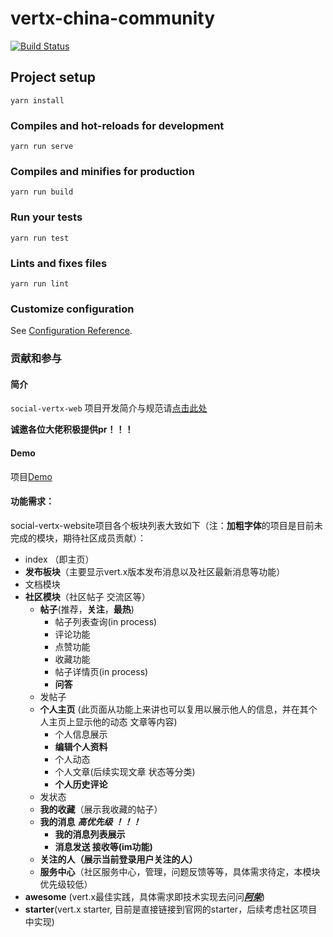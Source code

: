# vertx-china-community

[![Build Status](https://github.com/whitewoodcity/social-vertex-website/workflows/github%20pages/badge.svg)](https://github.com/whitewoodcity/social-vertex-website/actions?query=workflow%3A%22github+pages%22)

## Project setup
```
yarn install
```

### Compiles and hot-reloads for development
```
yarn run serve
```

### Compiles and minifies for production
```
yarn run build
```

### Run your tests
```
yarn run test
```

### Lints and fixes files
```
yarn run lint
```

### Customize configuration
See [Configuration Reference](https://cli.vuejs.org/config/).



### 贡献和参与

#### 简介

`social-vertx-web` 项目开发简介与规范请[点击此处](./docs/develop.md)

**诚邀各位大佬积极提供pr！！！**

#### Demo

项目[Demo](https://whitewoodcity.github.io/social-vertex-website)

#### 功能需求：

social-vertx-website项目各个板块列表大致如下（注：**加粗字体**的项目是目前未完成的模块，期待社区成员贡献）：

+ index （即主页）
+ **发布板块**（主要显示vert.x版本发布消息以及社区最新消息等功能）
+ 文档模块
+ **社区模块**（社区帖子 交流区等）
  + **帖子**(推荐，**关注**，**最热**)
    + 帖子列表查询(in process)
    + 评论功能
    + 点赞功能
    + 收藏功能
    + 帖子详情页(in process)
    + **问答**
  + 发帖子
  + **个人主页** (此页面从功能上来讲也可以复用以展示他人的信息，并在其个人主页上显示他的动态 文章等内容)
    + 个人信息展示
    + **编辑个人资料**
    + 个人动态
    + 个人文章(后续实现文章 状态等分类)
    + **个人历史评论**
  + 发状态
  + **我的收藏**（展示我收藏的帖子）
  + **我的消息** ***高优先级 ！！！***
    + **我的消息列表展示**
    + **消息发送 接收等(im功能)**
  + **关注的人（展示当前登录用户关注的人）**
  + **服务中心**（社区服务中心，管理，问题反馈等等，具体需求待定，本模块优先级较低）
+ **awesome** (vert.x最佳实践，具体需求即技术实现去问问[***阿柴***](https://github.com/iBLOC-szz))
+ **starter**(vert.x starter, 目前是直接链接到官网的starter，后续考虑社区项目中实现)

